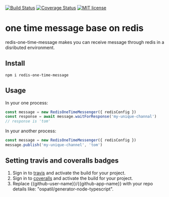 [![Build Status](https://travis-ci.org/{{github-user-name}}/{{github-app-name}}.svg?branch=master)](https://travis-ci.org/{{github-user-name}}/{{github-app-name}}.svg?branch=master)
[![Coverage Status](https://coveralls.io/repos/github/{{github-user-name}}/{{github-app-name}}/badge.svg?branch=master)](https://coveralls.io/github/{{github-user-name}}/{{github-app-name}}?branch=master)
[![MIT license](http://img.shields.io/badge/license-MIT-brightgreen.svg)](http://opensource.org/licenses/MIT)

# one time message base on redis

redis-one-time-message makes you can receive message through redis in a disributed environment.

## Install
```
npm i redis-one-time-message
```

## Usage

In your one process:
```js
const message = new RedisOneTimeMessenger({ redisConfig })
const response = await message.waitForResponse('my-unique-channal')
// response is 'tom'
```

In your another process:
```js
const message = new RedisOneTimeMessenger({ redisConfig })
message.publish('my-unique-channel', 'tom')
```



## Setting travis and coveralls badges
1. Sign in to [travis](https://travis-ci.org/) and activate the build for your project.
2. Sign in to [coveralls](https://coveralls.io/) and activate the build for your project.
3. Replace {{github-user-name}}/{{github-app-name}} with your repo details like: "ospatil/generator-node-typescript".
